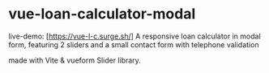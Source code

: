 # vue-loan-calculator-modal

live-demo: [https://vue-l-c.surge.sh/]
A responsive loan calculator in modal form, featuring 2 sliders and a small contact form with telephone validation

made with Vite & vueform Slider library.



